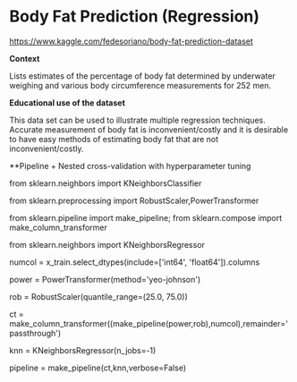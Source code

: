# Body Fat Prediction (Regression)

https://www.kaggle.com/fedesoriano/body-fat-prediction-dataset


**Context**

Lists estimates of the percentage of body fat determined by underwater
weighing and various body circumference measurements for 252 men.

**Educational use of the dataset**

This data set can be used to illustrate multiple regression techniques. Accurate measurement of body fat is inconvenient/costly and it is desirable to have easy methods of estimating body fat that are not inconvenient/costly.

**Pipeline + Nested cross-validation with hyperparameter tuning

from sklearn.neighbors import KNeighborsClassifier

from sklearn.preprocessing import RobustScaler,PowerTransformer

from sklearn.pipeline import make_pipeline; from sklearn.compose import make_column_transformer

from sklearn.neighbors import KNeighborsRegressor


numcol = x_train.select_dtypes(include=['int64', 'float64']).columns

power = PowerTransformer(method='yeo-johnson')

rob = RobustScaler(quantile_range=(25.0, 75.0))

ct = make_column_transformer((make_pipeline(power,rob),numcol),remainder='passthrough')

knn = KNeighborsRegressor(n_jobs=-1)


pipeline = make_pipeline(ct,knn,verbose=False)
